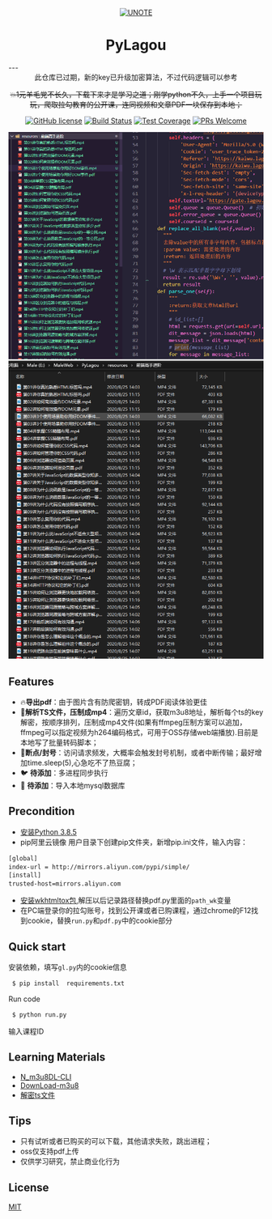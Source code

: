 <p align="center">
  <a href="#">
    <img alt="UNOTE" src="https://unote.oss-cn-beijing.aliyuncs.com/webnote/images/PyLagou.png" width="96">
  </a>
</p>

<h1 align="center">PyLagou</h1>
---

<div align="center">
此仓库已过期，新的key已升级加密算法，不过代码逻辑可以参考  
  
<del>💥1元羊毛党不长久，下载下来才是学习之道；刚学python不久，上手一个项目玩玩，爬取拉勾教育的公开课，连同视频和文章PDF一块保存到本地；<del>

<a href="/LICENSE"><img src="https://img.shields.io/badge/license-MIT-blue.svg" alt="GitHub license" /></a>
<a href="https://travis-ci.org/alibaba/ice"><img src="https://api.travis-ci.org/maleweb/PyLagou.svg?branch=master" alt="Build Status" /></a>
<a href="https://codecov.io/gh/alibaba/ice"><img src="https://img.shields.io/codecov/c/github/MaleWeb/PyLagou/master.svg" alt="Test Coverage" /></a>
<a href="https://github.com/alibaba/ice/pulls"><img src="https://img.shields.io/badge/PRs-welcome-brightgreen.svg" alt="PRs Welcome" /></a>

<div align="center">
  <img src="./assets/images/code-1.png" width="1000" />
</div>
<div align="center">
  <img src="./assets/images/code-2.png" width="1000" />
</div>
</div>

## Features

- :fire:**导出pdf**：由于图片含有防爬密钥，转成PDF阅读体验更佳
- :100:**解析TS文件，压制成mp4**：遍历文章id，获取m3u8地址，解析每个ts的key解密，按顺序排列，压制成mp4文件(如果有ffmpeg压制方案可以追加，ffmpeg可以指定视频为h264编码格式，可用于OSS存储web端播放).目前是本地写了批量转码脚本；
- :tophat:**断点/封号**：访问请求频发，大概率会触发封号机制，或者中断传输；最好增加time.sleep(5),心急吃不了热豆腐；
- 🐦 **待添加**：多进程同步执行  
- 🦊 **待添加**：导入本地mysql数据库 


## Precondition
- [安装Python 3.8.5](https://www.python.org/downloads/release/python-385/)
- pip阿里云镜像
    用户目录下创建pip文件夹，新增pip.ini文件，输入内容：
```bash
[global] 
index-url = http://mirrors.aliyun.com/pypi/simple/ 
[install] 
trusted-host=mirrors.aliyun.com 
```
- [安装wkhtmltox包](./assets/wkhtmltox.zip),解压以后记录路径替换pdf.py里面的`path_wk`变量
- 在PC端登录你的拉勾账号，找到公开课或者已购课程，通过chrome的F12找到cookie，替换`run.py`和`pdf.py`中的cookie部分


## Quick start
安装依赖，填写`gl.py`内的cookie信息

```bash
 $ pip install  requirements.txt
```

Run code 

```bash
 $ python run.py
```
输入课程ID

## Learning Materials
- [N_m3u8DL-CLI](https://github.com/nilaoda/N_m3u8DL-CLI)
- [DownLoad-m3u8](https://blog.csdn.net/nudt_spy/article/details/104487430/)
- [解密ts文件](https://blog.csdn.net/a33445621/article/details/80377424)

## Tips
- 只有试听或者已购买的可以下载，其他请求失败，跳出进程；
- oss仅支持pdf上传
- 仅供学习研究，禁止商业化行为
## License

[MIT](/LICENSE)
